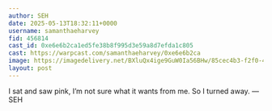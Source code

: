 ```yaml
---
author: SEH
date: 2025-05-13T18:32:11+0000
username: samanthaeharvey
fid: 456814
cast_id: 0xe6e6b2ca1ed5fe38b8f995d3e59a8d7efda1c805
cast: https://warpcast.com/samanthaeharvey/0xe6e6b2ca
image: https://imagedelivery.net/BXluQx4ige9GuW0Ia56BHw/85cec4b3-f2f0-49ac-36d7-5ebf752d2c00/original
layout: post
---
```

I sat and saw pink, I’m not sure what it wants from me. So I turned away. — SEH  

<img src='https://imagedelivery.net/BXluQx4ige9GuW0Ia56BHw/85cec4b3-f2f0-49ac-36d7-5ebf752d2c00/original' alt='' referrerpolicy='no-referrer'/>